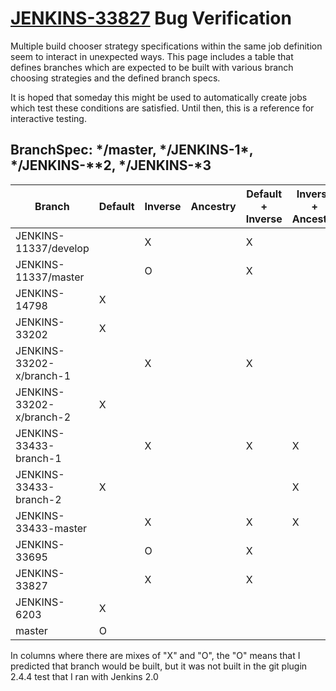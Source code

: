 # [JENKINS-33827](https://issues.jenkins-ci.org/browse/JENKINS-33827) Bug Verification

Multiple build chooser strategy specifications within the same job definition seem to interact
in unexpected ways.  This page includes a table that defines branches which are expected to 
be built with various branch choosing strategies and the defined branch specs.

It is hoped that someday this might be used to automatically create jobs which test these
conditions are satisfied.  Until then, this is a reference for interactive testing.

## BranchSpec: \*/master, \*/JENKINS-1\*, \*/JENKINS-\*\*2, \*/JENKINS-\*3

| Branch                   | Default | Inverse | Ancestry | Default + Inverse | Inverse + Ancestry | Inverse + Inverse |
|--------------------------|---------|---------|----------|-------------------|--------------------|-------------------|
|    JENKINS-11337/develop |         |    X    |          |         X         |                    |                   |
|     JENKINS-11337/master |         |    O    |          |         X         |                    |                   |
|            JENKINS-14798 |    X    |         |          |                   |                    |         X         |
|            JENKINS-33202 |    X    |         |          |                   |                    |         X         |
| JENKINS-33202-x/branch-1 |         |    X    |          |         X         |                    |                   |
| JENKINS-33202-x/branch-2 |    X    |         |          |                   |                    |         X         |
|   JENKINS-33433-branch-1 |         |    X    |          |         X         |          X         |                   |
|   JENKINS-33433-branch-2 |    X    |         |          |                   |          X         |         X         |
|     JENKINS-33433-master |         |    X    |          |         X         |          X         |                   |
|            JENKINS-33695 |         |    O    |          |         X         |                    |                   |
|            JENKINS-33827 |         |    X    |          |         X         |                    |                   |
|             JENKINS-6203 |    X    |         |          |                   |                    |         X         |
|                   master |    O    |         |          |                   |                    |         X         |

In columns where there are mixes of "X" and "O", the "O" means that I predicted that branch
would be built, but it was not built in the git plugin 2.4.4 test that I ran with Jenkins 2.0
